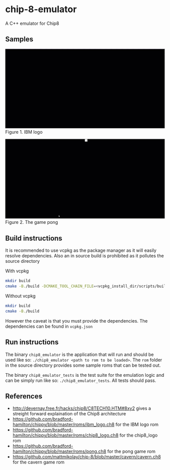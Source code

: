 # chip-8-emulator

A C++ emulator for Chip8

## Samples
![IBM-logo](samples/IBM_logo.gif)
Figure 1. IBM logo

![pong](samples/Pong.gif)
Figure 2. The game pong

## Build instructions
It is recommended to use vcpkg as the package manager as it will easily resolve dependencies. Also an in source build is prohibited as it pollutes the source directory

With vcpkg
```sh
mkdir build
cmake -B./build -DCMAKE_TOOL_CHAIN_FILE=<vcpkg_install_dir/scripts/buildsystems/vcpkg.cmake>
```

Without vcpkg
```sh
mkdir build
cmake -B./build
```
However the caveat is that you must provide the dependencies. The dependencies can be found in `vcpkg.json`

## Run instructions
The binary `chip8_emulator` is the application that will run and should be used like so: `./chip8_emulator <path to rom to be loaded>`. The `rom` folder in the source directory provides some sample roms that can be tested out.

The binary `chip8_emulator_tests` is the test suite for the emulation logic and can be simply run like so: `./chip8_emulator_tests`. All tests should pass.

## References
- http://devernay.free.fr/hacks/chip8/C8TECH10.HTM#8xy2 gives a streight forward explaination of the Chip8 architecture
- https://github.com/bradford-hamilton/chippy/blob/master/roms/ibm_logo.ch8 for the IBM logo rom
- https://github.com/bradford-hamilton/chippy/blob/master/roms/chip8_logo.ch8 for the chip8_logo rom
- https://github.com/bradford-hamilton/chippy/blob/master/roms/pong.ch8 for the pong game rom
- https://github.com/mattmikolay/chip-8/blob/master/cavern/cavern.ch8 for the cavern game rom